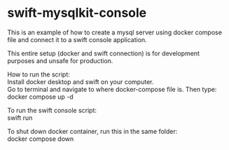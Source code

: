 # swift-mysqlkit-console

This is an example of how to create a mysql server using docker compose file and connect it to a swift console application.  

This entire setup (docker and swift connection) is for development purposes and unsafe for production.  

How to run the script:  
 Install docker desktop and swift on your computer.  
 Go to terminal and navigate to where docker-compose file is. Then type:  
 docker compose up -d  
   
 To run the swift console script:  
 swift run  

 To shut down docker container, run this in the same folder:  
 docker compose down
